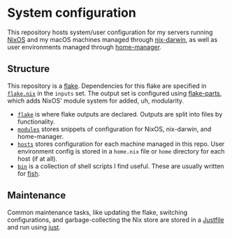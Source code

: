 # System configuration

This repository hosts system/user configuration for my servers running [NixOS](https://nixos.org) and my macOS machines
managed through [nix-darwin](https://github.com/LnL7/nix-darwin), as well as user environments managed through
[home-manager](https://github.com/nix-community/home-manager).

## Structure

This repository is a [flake](https://www.tweag.io/blog/2020-05-25-flakes/). Dependencies for this
flake are specified in [`flake.nix`](./flake.nix) in the `inputs` set. The output set is configured
using [flake-parts](https://flake.parts), which adds NixOS' module system for added, uh, modularity.

- [`flake`](./flake) is where flake outputs are declared. Outputs are split into files by
  functionality.
- [`modules`](./modules) stores snippets of configuration for NixOS, nix-darwin, and home-manager.
- [`hosts`](./hosts) stores configuration for each machine managed in this repo.
  User environment config is stored in a `home.nix` file or `home` directory for each host (if at all).
- [`bin`](./bin) is a collection of shell scripts I find useful. These are usually written for [fish](https://fishshell.com/).

## Maintenance

Common maintenance tasks, like updating the flake, switching configurations, and garbage-collecting
the Nix store are stored in a [Justfile](./Justfile) and run using
[just](https://github.com/casey/just).
